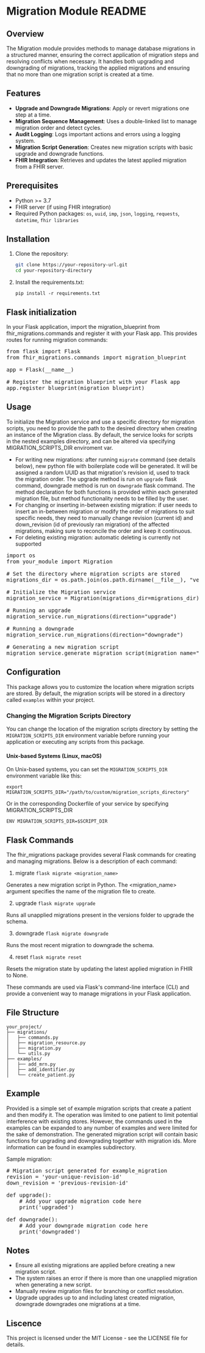 # Migration Module README

## Overview

The Migration module provides methods to manage database migrations in a structured manner, ensuring the correct application of migration steps and resolving conflicts when necessary. It handles both upgrading and downgrading of migrations, tracking the applied migrations and ensuring that no more than one migration script is created at a time.

## Features

- **Upgrade and Downgrade Migrations**: Apply or revert migrations one step at a time.
- **Migration Sequence Management**: Uses a double-linked list to manage migration order and detect cycles.
- **Audit Logging**: Logs important actions and errors using a logging system.
- **Migration Script Generation**: Creates new migration scripts with basic upgrade and downgrade functions.
- **FHIR Integration**: Retrieves and updates the latest applied migration from a FHIR server.

## Prerequisites

- Python >= 3.7
- FHIR server (if using FHIR integration)
- Required Python packages: `os`, `uuid`, `imp`, `json`, `logging`, `requests`, `datetime`, `fhir libraries`

## Installation

1. Clone the repository:

   ```bash
   git clone https://your-repository-url.git
   cd your-repository-directory

2. Install the requirements.txt:

   `pip install -r requirements.txt`

## Flask initialization

In your Flask application, import the migration_blueprint from fhir_migrations.commands and register it with your Flask app. This provides routes for running migration commands:

<pre>
from flask import Flask
from fhir_migrations.commands import migration_blueprint

app = Flask(__name__)

# Register the migration blueprint with your Flask app
app.register_blueprint(migration_blueprint)
</pre>

## Usage

To initialize the Migration service and use a specific directory for migration scripts, you need to provide the path to the desired directory when creating an instance of the Migration class. By default, the service looks for scripts in the nested examples directory, and can be altered via specifying MIGRATION_SCRIPTS_DIR enviroment var.

- For writing new migrations: after running `migrate` command (see details below), new python file with boilerplate code will be generated. It will be assigned a random UUID as that migration's revision id, used to track the migration order. The upgrade method is run on `upgrade` flask command, downgrade method is run on `downgrade` flask command. The method declaration for both functions is provided within each generated migration file, but method functionality needs to be filled by the user.
- For changing or inserting in-between existing migration: if user needs to insert an in-between migration or modify the order of migrations to suit specific needs, they need to manually change revision (current id) and down_revision (id of previously ran migration) of the affected migrations, making sure to reconcile the order and keep it continuous.
- For deleting existing migration: automatic deleting is currently not supported

<pre>
import os
from your_module import Migration

# Set the directory where migration scripts are stored
migrations_dir = os.path.join(os.path.dirname(__file__), "versions")

# Initialize the Migration service
migration_service = Migration(migrations_dir=migrations_dir)

# Running an upgrade
migration_service.run_migrations(direction="upgrade")

# Running a downgrade
migration_service.run_migrations(direction="downgrade")

# Generating a new migration script
migration_service.generate_migration_script(migration_name="example_migration")
</pre>

## Configuration

This package allows you to customize the location where migration scripts are stored. By default, the migration scripts will be stored in a directory called `examples` within your project.

### Changing the Migration Scripts Directory

You can change the location of the migration scripts directory by setting the `MIGRATION_SCRIPTS_DIR` environment variable before running your application or executing any scripts from this package.

#### Unix-based Systems (Linux, macOS)

On Unix-based systems, you can set the `MIGRATION_SCRIPTS_DIR` environment variable like this:

    export MIGRATION_SCRIPTS_DIR="/path/to/custom/migration_scripts_directory"

Or in the corresponding Dockerfile of your service by specifying MIGRATION_SCRIPTS_DIR 

    ENV MIGRATION_SCRIPTS_DIR=$SCRIPT_DIR

## Flask Commands

The fhir_migrations package provides several Flask commands for creating and managing migrations. Below is a description of each command:

1. migrate
   `flask migrate <migration_name>`

Generates a new migration script in Python. The <migration_name> argument specifies the name of the migration file to create.

2. upgrade
   `flask migrate upgrade`

Runs all unapplied migrations present in the versions folder to upgrade the schema.

3. downgrade
   `flask migrate downgrade`

Runs the most recent migration to downgrade the schema.

4. reset
   `flask migrate reset`

Resets the migration state by updating the latest applied migration in FHIR to None.

These commands are used via Flask's command-line interface (CLI) and provide a convenient way to manage migrations in your Flask application.

## File Structure
```
your_project/  
├── migrations/  
│   ├── commands.py
│   ├── migration_resource.py  
│   ├── migration.py  
│   └── utils.py  
├── examples/
│   ├── add_mrn.py
│   ├── add_identifier.py
│   └── create_patient.py 
```
## Example

Provided is a simple set of example migration scripts that create a patient and then modify it. The operation was limited to one patient to limit potential interference with existing stores. However, the commands used in the examples can be expanded to any number of examples and were limited for the sake of demonstration.
The generated migration script will contain basic functions for upgrading and downgrading together with migration ids.
More information can be found in examples subdirectory.

Sample migration:
<pre>
# Migration script generated for example_migration
revision = 'your-unique-revision-id'
down_revision = 'previous-revision-id'

def upgrade():
    # Add your upgrade migration code here
    print('upgraded')

def downgrade():
    # Add your downgrade migration code here
    print('downgraded')
</pre>

## Notes

- Ensure all existing migrations are applied before creating a new migration script.
- The system raises an error if there is more than one unapplied migration when generating a new script.
- Manually review migration files for branching or conflict resolution.
- Upgrade upgrades up to and including latest created migration, downgrade downgrades one migrations at a time.

## Liscence

This project is licensed under the MIT License - see the LICENSE file for details.
